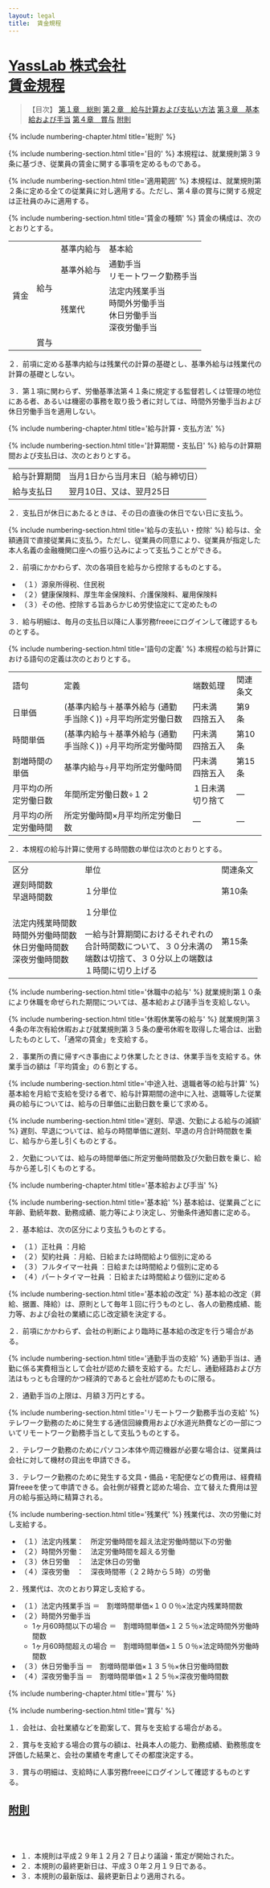 ```yaml
---
layout: legal
title:  賃金規程
---
```


<div class="text-center">
  <h1 id="top"><a href="#top">YassLab 株式会社<br>賃金規程</a></h1>
</div>

> 【目次】
> [第１章　総則](#1-総則)
> [第２章　給与計算および支払い方法](#2-給与計算および支払方法)
> [第３章　基本給および手当](#3-基本給および手当)
> [第４章　賞与](#4-賞与)
> [附則](#附則)

{% include numbering-chapter.html title='総則' %}

{% include numbering-section.html title='目的' %}
本規程は、就業規則第３９条に基づき、従業員の賃金に関する事項を定めるものである。

{% include numbering-section.html title='適用範囲' %}
本規程は、就業規則第２条に定める全ての従業員に対し適用する。ただし、第４章の賞与に関する規定は正社員のみに適用する。

{% include numbering-section.html title='賃金の種類' %}
賃金の構成は、次のとおりとする。

<table class="table text-center table-bordered">
  <tr>
    <td rowspan="4">賃金</td>
    <td rowspan="3">給与</td>
    <td>基準内給与</td>
    <td>基本給</td>
  </tr>
  <tr>
    <td>基準外給与</td>
    <td>
      通勤手当<br>
      リモートワーク勤務手当<br>
    </td>
  </tr>
  <tr>
    <td>残業代</td>
    <td>
      法定内残業手当<br>
      時間外労働手当<br>
      休日労働手当<br>
      深夜労働手当
    </td>
  </tr>
  <tr>
    <td colspan="3">賞与</td>
  </tr>
</table>


２．前項に定める基準内給与は残業代の計算の基礎とし、基準外給与は残業代の計算の基礎としない。

３．第１項に関わらず、労働基準法第４１条に規定する監督若しくは管理の地位にある者、あるいは機密の事務を取り扱う者に対しては、時間外労働手当および休日労働手当を適用しない。


{% include numbering-chapter.html title='給与計算・支払方法' %}

{% include numbering-section.html title='計算期間・支払日' %}
給与の計算期間および支払日は、次のとおりとする。

<table class="table text-center table-bordered">
  <tr>
    <td>給与計算期間</td>
    <td>当月1日から当月末日（給与締切日）</td>
  </tr>
  <tr>
    <td>給与支払日</td>
    <td>翌月10日、又は、翌月25日</td>
  </tr>
</table>


２．支払日が休日にあたるときは、その日の直後の休日でない日に支払う。

{% include numbering-section.html title='給与の支払い・控除' %}
給与は、全額通貨で直接従業員に支払う。ただし、従業員の同意により、従業員が指定した本人名義の金融機関口座への振り込みによって支払うことができる。

２．前項にかかわらず、次の各項目を給与から控除するものとする。
- （１）源泉所得税、住民税
- （２）健康保険料、厚生年金保険料、介護保険料、雇用保険料
- （３）その他、控除する旨あらかじめ労使協定にて定めたもの

３．給与明細は、毎月の支払日以降に人事労務freeeにログインして確認するものとする。

{% include numbering-section.html title='語句の定義' %}
本規程の給与計算における語句の定義は次のとおりとする。

<table class="table text-center table-bordered">
  <tr>
    <td>語句</td>
    <td>定義</td>
    <td>端数処理</td>
    <td>関連条文</td>
  </tr>
  <tr>
    <td>日単価</td>
    <td>(基準内給与＋基準外給与 (通勤手当除く)) ÷月平均所定労働日数</td>
    <td>円未満<br>四捨五入</td>
    <td>第9条</td>
  </tr>
  <tr>
    <td>時間単価</td>
    <td>(基準内給与＋基準外給与 (通勤手当除く)) ÷月平均所定労働時間</td>
    <td>円未満<br>四捨五入</td>
    <td>第10条</td>
  </tr>
  <tr>
    <td>割増時間の単価</td>
    <td>基準内給与÷月平均所定労働時間</td>
    <td>円未満<br>四捨五入</td>
    <td>第15条</td>
  </tr>
  <tr>
    <td>月平均の所定労働日数</td>
    <td>年間所定労働日数÷１２</td>
    <td>１日未満切り捨て</td>
    <td>—</td>
  </tr>
  <tr>
    <td>月平均の所定労働時間</td>
    <td>所定労働時間×月平均所定労働日数</td>
    <td>—</td>
    <td>—</td>
  </tr>
</table>


２．本規程の給与計算に使用する時間数の単位は次のとおりとする。

<table class="table text-center table-bordered">
  <tr>
    <td>区分</td>
    <td>単位</td>
    <td>関連条文</td>
  </tr>
  <tr>
    <td>
      遅刻時間数<br>
      早退時間数
    </td>
    <td>１分単位</td>
    <td>第10条</td>
  </tr>
  <tr>
    <td>
      法定内残業時間数<br>
      時間外労働時間数<br>
      休日労働時間数<br>
      深夜労働時間数<br>
    </td>
    <td>
      １分単位<br>
      <br>
      一給与計算期間におけるそれぞれの<br>
      合計時間数について、３０分未満の<br>
      端数は切捨て、３０分以上の端数は<br>
      １時間に切り上げる</td>
    <td>第15条</td>
  </tr>
</table>

{% include numbering-section.html title='休職中の給与' %}
就業規則第１０条により休職を命ぜられた期間については、基本給および諸手当を支給しない。

{% include numbering-section.html title='休暇休業等の給与' %}
就業規則第３４条の年次有給休暇および就業規則第３５条の慶弔休暇を取得した場合は、出勤したものとして、「通常の賃金」を支給する。

２．事業所の責に帰すべき事由により休業したときは、休業手当を支給する。休業手当の額は「平均賃金」の６割とする。

{% include numbering-section.html title='中途入社、退職者等の給与計算' %}
基本給を月給で支給を受ける者で、給与計算期間の途中に入社、退職等した従業員の給与については、給与の日単価に出勤日数を乗じて求める。

{% include numbering-section.html title='遅刻、早退、欠勤による給与の減額' %}
遅刻、早退については、給与の時間単価に遅刻、早退の月合計時間数を乗じ、給与から差し引くものとする。

２．欠勤については、給与の時間単価に所定労働時間数及び欠勤日数を乗じ、給与から差し引くものとする。


{% include numbering-chapter.html title='基本給および手当' %}

{% include numbering-section.html title='基本給' %}
基本給は、従業員ごとに年齢、勤続年数、勤務成績、能力等により決定し、労働条件通知書に定める。

２．基本給は、次の区分により支払うものとする。
- （１）正社員			：月給
- （２）契約社員		：月給、日給または時間給より個別に定める
- （３）フルタイマー社員	：日給または時間給より個別に定める
- （４）パートタイマー社員	：日給または時間給より個別に定める

{% include numbering-section.html title='基本給の改定' %}
基本給の改定（昇給、据置、降給）は、原則として毎年１回に行うものとし、各人の勤務成績、能力等、および会社の業績に応じ改定額を決定する。

２．前項にかかわらず、会社の判断により臨時に基本給の改定を行う場合がある。

{% include numbering-section.html title='通勤手当の支給' %}
通勤手当は、通勤に係る実費相当として会社が認めた額を支給する。ただし、通勤経路および方法はもっとも合理的かつ経済的であると会社が認めたものに限る。

２．通勤手当の上限は、月額３万円とする。

{% include numbering-section.html title='リモートワーク勤務手当の支給' %}
テレワーク勤務のために発生する通信回線費用および水道光熱費などの一部についてリモートワーク勤務手当として支払うものとする。

２．テレワーク勤務のためにパソコン本体や周辺機器が必要な場合は、従業員は会社に対して機材の貸出を申請できる。

３．テレワーク勤務のために発生する文具・備品・宅配便などの費用は、経費精算freeeを使って申請できる。会社側が経費と認めた場合、立て替えた費用は翌月の給与振込時に精算される。

{% include numbering-section.html title='残業代' %}
残業代は、次の労働に対し支給する。
- （１）法定内残業：　所定労働時間を超え法定労働時間以下の労働
- （２）時間外労働：　法定労働時間を超える労働
- （３）休日労働　：　法定休日の労働
- （４）深夜労働　：　深夜時間帯（２２時から５時）の労働

２．残業代は、次のとおり算定し支給する。
- （１）法定内残業手当	＝　割増時間単価×１００％×法定内残業時間数
- （２）時間外労働手当
  - 1ヶ月60時間以下の場合	＝　割増時間単価×１２５％×法定時間外労働時間数
  - 1ヶ月60時間超えの場合	＝　割増時間単価×１５０％×法定時間外労働時間数
- （３）休日労働手当	＝　割増時間単価×１３５％×休日労働時間数
- （４）深夜労働手当	＝　割増時間単価×１２５％×深夜労働時間数


{% include numbering-chapter.html title='賞与' %}

{% include numbering-section.html title='賞与' %}

１．会社は、会社業績などを勘案して、賞与を支給する場合がある。

２．賞与を支給する場合の賞与の額は、社員本人の能力、勤務成績、勤務態度を評価した結果と、会社の業績を考慮してその都度決定する。

３．賞与の明細は、支給時に人事労務freeeにログインして確認するものとする。


<h2 id="附則" style="padding-bottom: 50px;"><a href="#附則">附則</a></h2>

- １．本規則は平成２９年１２月２７日より議論・策定が開始された。
- ２．本規則の最終更新日は、平成３０年２月１９日である。
- ３．本規則の最新版は、最終更新日より適用される。
